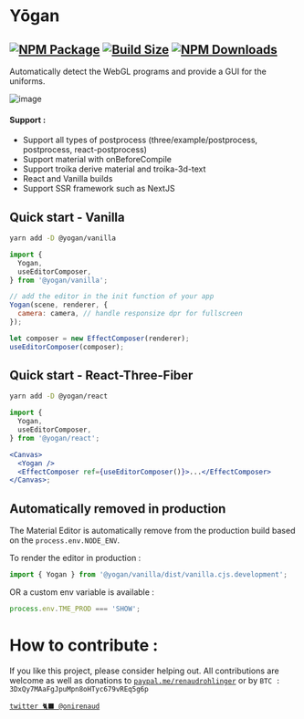 # Yōgan

## [![NPM Package][npm]][npm-url] [![Build Size][build-size]][build-size-url] [![NPM Downloads][npm-downloads]][npmtrends-url]


Automatically detect the WebGL programs and provide a GUI for the uniforms.

![image](https://user-images.githubusercontent.com/15867665/106269312-b2778000-626f-11eb-906f-6def286e6c52.png)

#### Support :

- Support all types of postprocess (three/example/postprocess, postprocess, react-postprocess)
- Support material with onBeforeCompile
- Support troika derive material and troika-3d-text
- React and Vanilla builds
- Support SSR framework such as NextJS

## Quick start - Vanilla

```sh
yarn add -D @yogan/vanilla
```

```jsx
import {
  Yogan,
  useEditorComposer,
} from '@yogan/vanilla';

// add the editor in the init function of your app
Yogan(scene, renderer, {
  camera: camera, // handle responsize dpr for fullscreen
});

let composer = new EffectComposer(renderer);
useEditorComposer(composer);
```
<!-- 
Demo : [codesandbox](https://codesandbox.io/s/yoganvanilla-l55jn)

[`See more - @yogan/vanilla`](https://github.com/RenaudRohlinger/yogan/tree/main/packages/vanilla) -->

## Quick start - React-Three-Fiber

```sh
yarn add -D @yogan/react
```

```jsx
import {
  Yogan,
  useEditorComposer,
} from '@yogan/react';

<Canvas>
  <Yogan />
  <EffectComposer ref={useEditorComposer()}>...</EffectComposer>
</Canvas>;
```
<!-- 
Demo : [codesandbox](https://codesandbox.io/s/yoganreact-z59h4)

[`See more - @yogan/react`](https://github.com/RenaudRohlinger/yogan/tree/main/packages/react) -->

## Automatically removed in production

The Material Editor is automatically remove from the production build based on the `process.env.NODE_ENV`.

To render the editor in production :

```jsx
import { Yogan } from '@yogan/vanilla/dist/vanilla.cjs.development';
```

OR a custom env variable is available :

```jsx
process.env.TME_PROD === 'SHOW';
```


[npm]: https://img.shields.io/npm/v/@yogan/core
[npm-url]: https://www.npmjs.com/package/@yogan/core
[build-size]: https://badgen.net/bundlephobia/minzip/@yogan/core
[build-size-url]: https://bundlephobia.com/result?p=@yogan/core
[npm-downloads]: https://img.shields.io/npm/dw/@yogan/core
[npmtrends-url]: https://www.npmtrends.com/@yogan/core

# How to contribute :

If you like this project, please consider helping out. All contributions are welcome as well as donations to [`paypal.me/renaudrohlinger`](https://www.paypal.me/renaudrohlinger) or by `BTC : 3DxQy7MAaFgJpuMpn8oHTyc679vREq5g6p`

[`twitter 🐈‍⬛ @onirenaud`](https://twitter.com/onirenaud)
